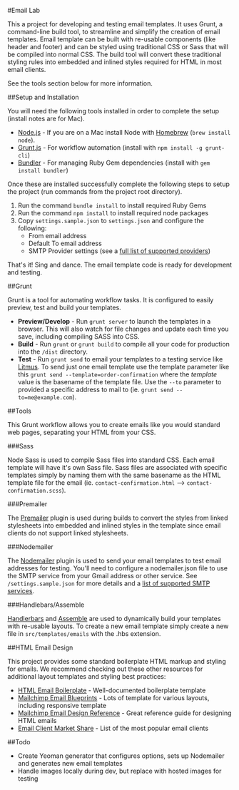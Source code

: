 #Email Lab

This a project for developing and testing email templates. It uses Grunt, a command-line build tool,
to streamline and simplify the creation of email templates. Email template can be built with re-usable
components (like header and footer) and can be styled using traditional CSS or Sass that will be compiled
into normal CSS. The build tool will convert these traditional styling rules into embedded and inlined
styles required for HTML in most email clients.

See the tools section below for more information.

##Setup and Installation

You will need the following tools installed in order to complete the setup (install notes are for Mac).

- [Node.js](http://nodejs.org) - If you are on a Mac install Node with [Homebrew](http://brew.sh/) (`brew install node`).
- [Grunt.js](http://gruntjs.com/getting-started) - For workflow automation (install with `npm install -g grunt-cli`)
- [Bundler](http://bundler.io/) - For managing Ruby Gem dependencies (install with `gem install bundler`)

Once these are installed successfully complete the following steps to setup the project (run commands from the project root directory).

1. Run the command `bundle install` to install required Ruby Gems
2. Run the command `npm install` to install required node packages
3. Copy `settings.sample.json` to `settings.json` and configure the following:
    - From email address
    - Default To email address
    - SMTP Provider settings (see a [full list of supported providers](https://github.com/andris9/nodemailer-wellknown#supported-services))

That's it! Sing and dance. The email template code is ready for development and testing.

##Grunt

Grunt is a tool for automating workflow tasks. It is configured to easily preview, test and build your templates.

- **Preview/Develop** - Run `grunt server` to launch the templates in a browser. This will also watch for file changes and update each time you save, including compiling SASS into CSS.
- **Build** - Run `grunt` or `grunt build` to compile all your code for production into the `/dist` directory.
- **Test** - Run `grunt send` to email your templates to a testing service like [Litmus](http://litmus.com/). To send just one email template use the template parameter like this `grunt send --template=order-confirmation` where the _template_ value is the basename of the template file. Use the `--to` parameter to provided a specific address to mail to (ie. `grunt send --to=me@example.com`).

##Tools

This Grunt workflow allows you to create emails like you would standard web pages, separating
your HTML from your CSS.

###Sass

Node Sass is used to compile Sass files into standard CSS. Each email template will have it's own
Sass file. Sass files are associated with specific templates simply by naming them with the same
basename as the HTML template file for the email (ie. `contact-confirmation.html` --> `contact-confirmation.scss`).

###Premailer

The [Premailer](https://github.com/dwightjack/grunt-premailer) plugin is used during builds to convert
the styles from linked stylesheets into embedded and inlined styles in the template since email
clients do not support linked stylesheets.

###Nodemailer

The [Nodemailer](https://github.com/dwightjack/grunt-nodemailer) plugin is used to send your email
templates to test email addresses for testing. You'll need to configure a nodemailer.json file
to use the SMTP service from your Gmail address or other service. See `/settings.sample.json`
for more details and a [list of supported SMTP services](https://github.com/andris9/nodemailer-wellknown#supported-services).

###Handlebars/Assemble

[Handlerbars](http://handlebarsjs.com/) and [Assemble](http://assemble.io/) are used
to dynamically build your templates with re-usable layouts. To create a new email
template simply create a new file in `src/templates/emails` with the .hbs extension.

##HTML Email Design

This project provides some standard boilerplate HTML markup and styling for emails. We recommend checking out these
other resources for additional layout templates and styling best practices:

- [HTML Email Boilerplate](https://github.com/seanpowell/Email-Boilerplate) - Well-documented boilerplate template 
- [Mailchimp Email Blueprints](https://github.com/mailchimp/Email-Blueprints) - Lots of template for various layouts, including responsive template
- [Mailchimp Email Design Reference](http://templates.mailchimp.com/) - Great reference guide for designing HTML emails
- [Email Client Market Share](http://emailclientmarketshare.com/) - List of the most popular email clients

##Todo

- Create Yeoman generator that configures options, sets up Nodemailer and generates new email templates
- Handle images locally during dev, but replace with hosted images for testing
